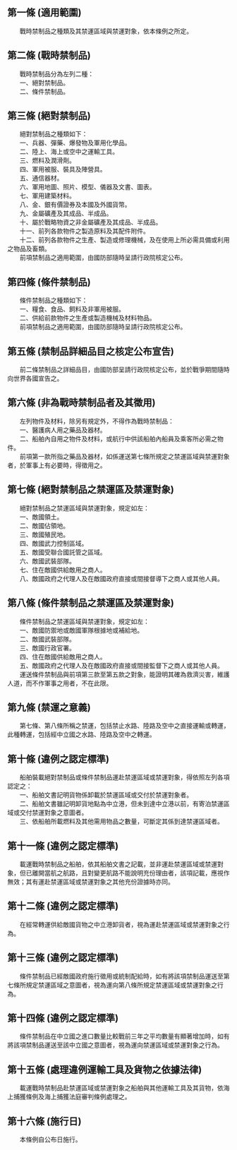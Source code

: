 第一條 (適用範圍)
-----------------
　　戰時禁制品之種類及其禁運區域與禁運對象，依本條例之所定。  


第二條 (戰時禁制品)
-------------------
　　戰時禁制品分為左列二種：  
　　一、絕對禁制品。  
　　二、條件禁制品。  


第三條 (絕對禁制品)
-------------------
　　絕對禁制品之種類如下：  
　　一、兵器、彈藥、爆發物及軍用化學品。  
　　二、陸上、海上或空中之運輸工具。  
　　三、燃料及潤滑劑。  
　　四、軍用被服、裝具及陣營具。  
　　五、通信器材。  
　　六、軍用地圖、照片、模型、儀器及文書、圖表。  
　　七、軍用建築材料。  
　　八、金、銀有價證券及本國及外國貨幣。  
　　九、金屬礦產及其成品、半成品。  
　　十、屬於戰略物資之非金屬礦產及其成品、半成品。  
　　十一、前列各款物件之製造原料及其配件附件。  
　　十二、前列各款物件之生產、製造或修理機械，及在使用上所必需具備或利用之物品及畜類。  
　　前項禁制品之適用範圍，由國防部隨時呈請行政院核定公布。  


第四條 (條件禁制品)
-------------------
　　條件禁制品之種類如下：  
　　一、糧食、食品、飼料及非軍用被服。  
　　二、供給前款物件之生產或製造機械及材料物品。  
　　前項禁制品之適用範圍，由國防部隨時呈請行政院核定公布。  


第五條 (禁制品詳細品目之核定公布宣告)
-------------------------------------
　　前二條禁制品之詳細品目，由國防部呈請行政院核定公布，並於戰爭期間隨時向世界各國宣告之。  


第六條 (非為戰時禁制品者及其徵用)
---------------------------------
　　左列物件及材料，除另有規定外，不得作為戰時禁制品：  
　　一、醫護病人用之藥品及器材。  
　　二、船舶內自用之物件及材料，或航行中供該船舶內船員及乘客所必需之物件。  
　　前項第一款所指之藥品及器材，如係運送第七條所規定之禁運區域與禁運對象者，於軍事上有必要時，得徵用之。  


第七條 (絕對禁制品之禁運區及禁運對象)
-------------------------------------
　　絕對禁制品之禁運區域與禁運對象，規定如左：  
　　一、敵國領土。  
　　二、敵國佔領地。  
　　三、敵國殖民地。  
　　四、敵國武力控制區域。  
　　五、敵國受聯合國託管之區域。  
　　六、敵國武裝部隊。  
　　七、住在敵國供給敵用之商人。  
　　八、敵國政府之代理人及在敵國政府直接或間接督導下之商人或其他人員。  


第八條 (條件禁制品之禁運區及禁運對象)
-------------------------------------
　　條件禁制品之禁運區域與禁運對象，規定如左：  
　　一、敵國防禦地或敵國軍隊根據地或補給地。  
　　二、敵國武裝部隊。  
　　三、敵國行政官署。  
　　四、住在敵國供給敵用之商人。  
　　五、敵國政府之代理人及在敵國政府直接或間接監督下之商人或其他人員。  
　　運送條件禁制品與前項第三款至第五款之對象，能證明其確為救濟災害，維護人道，而不作軍事之用者，不在此限。  


第九條 (禁運之意義)
-------------------
　　第七條、第八條所稱之禁運，包括禁止水路、陸路及空中之直接運輸或轉運，此種轉運，包括經中立國之水路、陸路及空中之轉運。  


第十條 (違例之認定標準)
-----------------------
　　船舶裝載絕對禁制品或條件禁制品運赴禁運區域或禁運對象，得依照左列各項認定之：  
　　一、船舶文書記明貨物係卸載於禁運區域或交付於禁運對象者。  
　　二、船舶文書雖記明卸貨地點為中立港，但未到達中立港以前，有寄泊禁運區域或交付禁運對象之意圖者。  
　　三、依船舶所載燃料及其他需用物品之數量，可斷定其係到達禁運區域者。  


第十一條 (違例之認定標準)
-------------------------
　　載運戰時禁制品之船舶，依其船舶文書之記載，並非運赴禁運區域或禁運對象，但已離開當航之航路，且對變更航路不能說明充份理由者，該項記載，應視作無效；其有運赴禁運區域或禁運對象之其他充份證據時亦同。  


第十二條 (違例之認定標準)
-------------------------
　　在經常轉運供給敵國貨物之中立港卸貨者，視為運赴禁運區域或禁運對象之行為。  


第十三條 (違例之認定標準)
-------------------------
　　條件禁制品已經敵國政府施行徵用或統制配給時，如有將該項禁制品運送至第七條所規定禁運區域之意圖者，視為運向第八條所規定禁運區域或禁運對象之行為。  


第十四條 (違例之認定標準)
-------------------------
　　條件禁制品在中立國之進口數量比較戰前三年之平均數量有顯著增加時，如有將該項禁制品運送至該中立國之意圖者，視為運向禁運區域或禁運對象之行為。  


第十五條 (處理違例運輸工具及貨物之依據法律)
-------------------------------------------
　　載運戰時禁制品赴禁運區域或禁運對象之船舶與其他運輸工具及其貨物，依海上捕獲條例及海上捕獲法庭審判條例處理之。  


第十六條 (施行日)
-----------------
　　本條例自公布日施行。